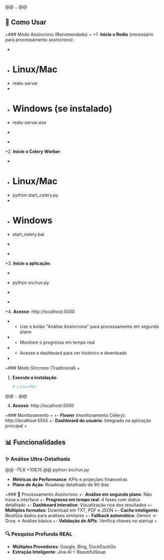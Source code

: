 @@ .. @@
 ## 🚀 Como Usar

+### Modo Assíncrono (Recomendado)
+
+1. **Inicie o Redis** (necessário para processamento assíncrono):
+   ```bash
+   # Linux/Mac
+   redis-server
+   
+   # Windows (se instalado)
+   redis-server.exe
+   ```
+
+2. **Inicie o Celery Worker**:
+   ```bash
+   # Linux/Mac
+   python start_celery.py
+   
+   # Windows
+   start_celery.bat
+   ```
+
+3. **Inicie a aplicação**:
+   ```bash
+   python src/run.py
+   ```
+
+4. **Acesse**: http://localhost:5000
+   - Use o botão "Análise Assíncrona" para processamento em segundo plano
+   - Monitore o progresso em tempo real
+   - Acesse o dashboard para ver histórico e downloads
+
+### Modo Síncrono (Tradicional)
+
 1. **Execute a instalação**:
    ```bash
    # Linux/Mac
@@ .. @@
 
 4. **Acesse**: http://localhost:5000
 
+### Monitoramento
+
+- **Flower** (monitoramento Celery): http://localhost:5555
+- **Dashboard do usuário**: Integrado na aplicação principal
+
 ## 📊 Funcionalidades
 
 ### ✨ Análise Ultra-Detalhada
@@ -75,6 +108,15 @@ python src/run.py
 - **Métricas de Performance**: KPIs e projeções financeiras
 - **Plano de Ação**: Roadmap detalhado de 90 dias
 
+### 🚀 Processamento Assíncrono
+- **Análise em segundo plano**: Não trava a interface
+- **Progresso em tempo real**: 4 fases com status detalhado
+- **Dashboard interativo**: Visualização rica dos resultados
+- **Múltiplos formatos**: Download em TXT, PDF e JSON
+- **Cache inteligente**: Reutiliza dados para análises similares
+- **Fallback automático**: Gemini → Groq → Análise básica
+- **Validação de APIs**: Verifica chaves no startup
+
 ### 🔍 Pesquisa Profunda REAL
 - **Múltiplos Provedores**: Google, Bing, DuckDuckGo
 - **Extração Inteligente**: Jina AI + BeautifulSoup